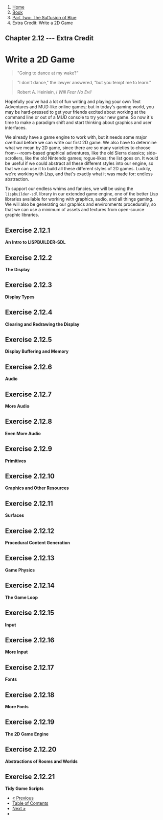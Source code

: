 <ol class="breadcrumb">
  <li><a href="/">Home</a></li>
  <li><a href="/book/">Book</a></li>
  <li><a href="/book/2-0-0-overview/">Part Two: The Suffusion of Blue</a></li>
  <li class="active">Extra Credit: Write a 2D Game</li>
</ol>

## Chapter 2.12 --- Extra Credit

# Write a 2D Game

> "Going to dance at my wake?"

> "I don't dance," the lawyer answered, "but you tempt me to learn."
> <footer>Robert A. Heinlein, <em>I Will Fear No Evil</em></footer>

Hopefully you've had a lot of fun writing and playing your own Text Adventures and MUD-like online games; but in today's gaming world, you may be hard-pressed to get your friends excited about working at the command line or out of a MUD console to try your new game.  So now it's time to make a paradigm shift and start thinking about graphics and user interfaces.

We already have a game engine to work with, but it needs some major overhaul before we can write our first 2D game.  We also have to determine what we mean by 2D game, since there are so many varieties to choose from---room-based graphical adventures, like the old Sierra classics; side-scrollers, like the old Nintendo games; rogue-likes; the list goes on.  It would be useful if we could abstract all these different styles into our engine, so that we can use it to build all these different styles of 2D games.  Luckily, we're working with Lisp, and that's exactly what it was made for: endless abstraction.

To support our endless whims and fancies, we will be using the `lispbuilder-sdl` library in our extended game engine, one of the better Lisp libraries available for working with graphics, audio, and all things gaming.  We will also be generating our graphics and environments procedurally, so that we can use a minimum of assets and textures from open-source graphic libraries.

## Exercise 2.12.1

**An Intro to LISPBUILDER-SDL**

## Exercise 2.12.2

**The Display**

## Exercise 2.12.3

**Display Types**

## Exercise 2.12.4

**Clearing and Redrawing the Display**

## Exercise 2.12.5

**Display Buffering and Memory**

## Exercise 2.12.6

**Audio**

## Exercise 2.12.7

**More Audio**

## Exercise 2.12.8

**Even More Audio**

## Exercise 2.12.9

**Primitives**

## Exercise 2.12.10

**Graphics and Other Resources**

## Exercise 2.12.11

**Surfaces**

## Exercise 2.12.12

**Procedural Content Generation**

## Exercise 2.12.13

**Game Physics**

## Exercise 2.12.14

**The Game Loop**

## Exercise 2.12.15

**Input**

## Exercise 2.12.16

**More Input**

## Exercise 2.12.17

**Fonts**

## Exercise 2.12.18

**More Fonts**

## Exercise 2.12.19

**The 2D Game Engine**

## Exercise 2.12.20

**Abstractions of Rooms and Worlds**

## Exercise 2.12.21

**Tidy Game Scripts**

<ul class="pager">
  <li class="previous"><a href="/book/2-11-0-conditions/">&laquo; Previous</a></li>
  <li><a href="/book/">Table of Contents</a></li>
  <li class="next"><a href="/book/2-13-0-compiler/">Next &raquo;</a><li>
</ul>
